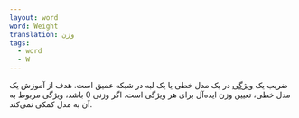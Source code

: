 ```yaml
---
layout: word
word: Weight
translation: وزن
tags:
  - word
  - W
---
```

ضریب یک [ویژگی](/f/feature) در یک مدل خطی یا یک لبه در شبکه عمیق است. هدف از آموزش یک مدل خطی، تعیین وزن ایده‌آل برای هر ویژگی است. اگر وزنی 0 باشد، ویژگی مربوط به آن به مدل کمکی نمی‌کند.